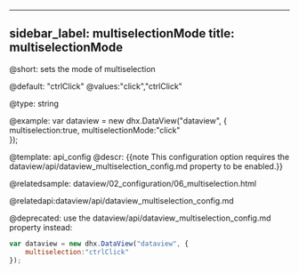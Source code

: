
---
sidebar_label: multiselectionMode
title: multiselectionMode
---          

@short: 
sets the mode of multiselection


@default:
"ctrlClick"
@values:"click","ctrlClick"

@type: string

@example: 
var dataview = new dhx.DataView("dataview", {
	multiselection:true,
	multiselectionMode:"click"   
});


@template:	api_config
@descr: 
{{note This configuration option requires the dataview/api/dataview_multiselection_config.md property to be enabled.}}

@relatedsample:
dataview/02_configuration/06_multiselection.html

@relatedapi:dataview/api/dataview_multiselection_config.md

@deprecated: use the dataview/api/dataview_multiselection_config.md property instead:

~~~js
var dataview = new dhx.DataView("dataview", {
	multiselection:"ctrlClick"  
});
~~~